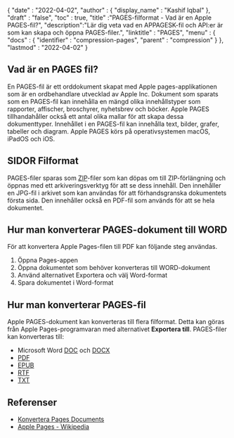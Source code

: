 {
  "date" : "2022-04-02",
  "author" : {
    "display_name" : "Kashif Iqbal"
},
  "draft" : "false",
  "toc" : true,
  "title" :"PAGES-filformat - Vad är en Apple PAGES-fil?",
  "description":"Lär dig veta vad en APPAGESK-fil och API:er är som kan skapa och öppna PAGES-filer.",
  "linktitle" : "PAGES",
  "menu" : {
    "docs" : {
      "identifier" : "compression-pages",
      "parent" : "compression"
}
},
  "lastmod" : "2022-04-02"
}

## Vad är en PAGES fil?

En PAGES-fil är ett orddokument skapat med Apple pages-applikationen som är en ordbehandlare utvecklad av Apple Inc. Dokument som sparats som en PAGES-fil kan innehålla en mängd olika innehållstyper som rapporter, affischer, broschyrer, nyhetsbrev och böcker. Apple PAGES tillhandahåller också ett antal olika mallar för att skapa dessa dokumenttyper. Innehållet i en PAGES-fil kan innehålla text, bilder, grafer, tabeller och diagram. Apple PAGES körs på operativsystemen macOS, iPadOS och iOS.

## SIDOR Filformat

PAGES-filer sparas som [ZIP](/sv/compression/zip/)-filer som kan döpas om till ZIP-förlängning och öppnas med ett arkiveringsverktyg för att se dess innehåll. Den innehåller en JPG-fil i arkivet som kan användas för att förhandsgranska dokumentets första sida. Den innehåller också en PDF-fil som används för att se hela dokumentet.

## Hur man konverterar PAGES-dokument till WORD

För att konvertera Apple Pages-filen till PDF kan följande steg användas.

1. Öppna Pages-appen
1. Öppna dokumentet som behöver konverteras till WORD-dokument
1. Använd alternativet Exportera och välj Word-format
1. Spara dokumentet i Word-format

## Hur man konverterar PAGES-fil

Apple PAGES-dokument kan konverteras till flera filformat. Detta kan göras från Apple Pages-programvaran med alternativet **Exportera till**. PAGES-filer kan konverteras till:

* Microsoft Word [DOC](/sv/word-processing/doc/) och [DOCX](/sv/word-processing/docx/)
* [PDF](/sv/pdf/)
* [EPUB](/sv/ebook/epub/)
* [RTF](/sv/word-processing/rtf/)
* [TXT](/sv/word-processing/txt/)

## Referenser

* [Konvertera Pages Documents](https://support.apple.com/en-us/HT202227)
* [Apple Pages - Wikipedia](https://en.wikipedia.org/wiki/Pages_(ordbehandlare))

